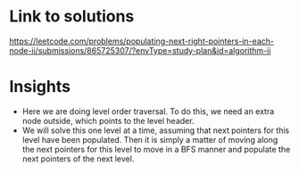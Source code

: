 # Link to solutions
https://leetcode.com/problems/populating-next-right-pointers-in-each-node-ii/submissions/865725307/?envType=study-plan&id=algorithm-ii

# Insights
* Here we are doing level order traversal. To do this, we need an extra node outside, which points to the level header.
* We will solve this one level at a time, assuming that next pointers for this level have been populated. Then it is simply a matter of moving along the next pointers for this level to move in a BFS manner and populate the next pointers of the next level.